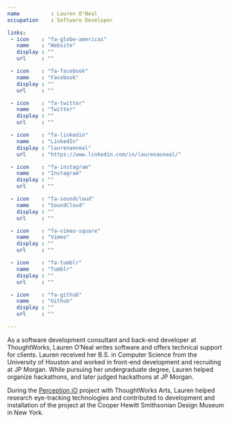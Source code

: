 ```yaml
---
name          : Lauren O'Neal
occupation    : Software Developer

links:
 - icon    : "fa-globe-americas"
   name    : "Website"
   display : ""
   url     : ""

 - icon    : "fa-facebook"
   name    : "Facebook"
   display : ""
   url     : ""

 - icon    : "fa-twitter"
   name    : "Twitter"
   display : ""
   url     : ""

 - icon    : "fa-linkedin"
   name    : "LinkedIn"
   display : "laurenaoneal"
   url     : "https://www.linkedin.com/in/laurenaoneal/"

 - icon    : "fa-instagram"
   name    : "Instagram"
   display : ""
   url     : ""

 - icon    : "fa-soundcloud"
   name    : "SoundCloud"
   display : ""
   url     : ""

 - icon    : "fa-vimeo-square"
   name    : "Vimeo"
   display : ""
   url     : ""

 - icon    : "fa-tumblr"
   name    : "Tumblr"
   display : ""
   url     : ""

 - icon    : "fa-github"
   name    : "Github"
   display : ""
   url     : ""

---
```

As a software development consultant and back-end developer at ThoughtWorks, Lauren O’Neal writes software and offers technical support for clients. Lauren received her B.S. in Computer Science from the University of Houston and worked in front-end development and recruiting at JP Morgan. While pursuing her undergraduate degree, Lauren helped organize hackathons, and later judged hackathons at JP Morgan.

During the [Perception iO](/projects/perception-io/) project with ThoughtWorks Arts, Lauren helped research eye-tracking technologies and contributed to development and installation of the project at the Cooper Hewitt Smithsonian Design Museum in New York.